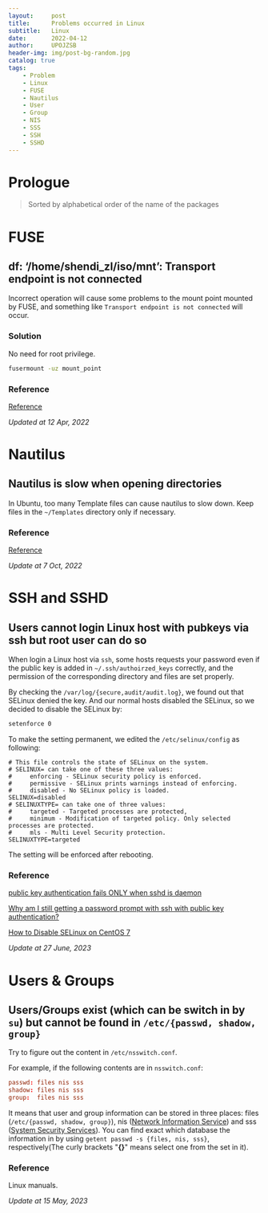 ```yaml
---
layout:     post
title:      Problems occurred in Linux
subtitle:   Linux
date:       2022-04-12
author:     UPOJZSB
header-img: img/post-bg-random.jpg
catalog: true
tags:
    - Problem
    - Linux
    - FUSE
    - Nautilus
    - User
    - Group
    - NIS
    - SSS
    - SSH
    - SSHD
---
```


# Prologue

> Sorted by alphabetical order of the name of the packages

# FUSE
## df: ‘/home/shendi_zl/iso/mnt’: Transport endpoint is not connected

Incorrect operation will cause some problems to the mount point mounted by FUSE, and something like `Transport endpoint is not connected` will occur.

### Solution

No need for root privilege.

```bash
fusermount -uz mount_point
```

### Reference
[Reference](https://toolspond.com/fix-transport-endpoint-is-not-connected/)

*Updated at 12 Apr, 2022*

# Nautilus
## Nautilus is slow when opening directories

In Ubuntu, too many Template files can cause nautilus to slow down. Keep files in the `~/Templates` directory only if necessary.

### Reference
[Reference](https://www.reddit.com/r/pop_os/comments/rvvksq/comment/hr8cf5p/?utm_source=share&utm_medium=web2x&context=3)

*Update at 7 Oct, 2022*

# SSH and SSHD
## Users cannot login Linux host with pubkeys via ssh but root user can do so

When login a Linux host via `ssh`, some hosts requests your password even if the public key is added in `~/.ssh/authoirzed_keys` correctly, and the permission of the corresponding directory and files are set properly.

By checking the `/var/log/{secure,audit/audit.log}`, we found out that SELinux denied the key. And our normal hosts disabled the SELinux, so we decided to disable the SELinux by:

```bash
setenforce 0
```

To make the setting permanent, we edited the `/etc/selinux/config` as following:

```
# This file controls the state of SELinux on the system.
# SELINUX= can take one of these three values:
#     enforcing - SELinux security policy is enforced.
#     permissive - SELinux prints warnings instead of enforcing.
#     disabled - No SELinux policy is loaded.
SELINUX=disabled
# SELINUXTYPE= can take one of three values:
#     targeted - Targeted processes are protected,
#     minimum - Modification of targeted policy. Only selected processes are protected.
#     mls - Multi Level Security protection.
SELINUXTYPE=targeted
```

The setting will be enforced after rebooting.

### Reference

[public key authentication fails ONLY when sshd is daemon](https://serverfault.com/questions/321534/public-key-authentication-fails-only-when-sshd-is-daemon)

[Why am I still getting a password prompt with ssh with public key authentication?](https://unix.stackexchange.com/questions/36540/why-am-i-still-getting-a-password-prompt-with-ssh-with-public-key-authentication)

[How to Disable SELinux on CentOS 7](https://linuxize.com/post/how-to-disable-selinux-on-centos-7/)

*Update at 27 June, 2023*


# Users & Groups
## Users/Groups exist (which can be switch in by `su`) but cannot be found in `/etc/{passwd, shadow, group}`

Try to figure out the content in `/etc/nsswitch.conf`.

For example, if the following contents are in `nsswitch.conf`:
```conf
passwd: files nis sss
shadow: files nis sss
group:  files nis sss
```
It means that user and group information can be stored in three places: files (`/etc/{passwd, shadow, group}`), nis ([Network Information Service](https://wiki.archlinux.org/title/NIS)) and sss ([System Security Services](https://sssd.io/)). You can find exact which database the information in by using `getent passwd -s {files, nis, sss}`, respectively(The curly brackets "**{}**" means select one from the set in it).

### Reference
Linux manuals.

*Update at 15 May, 2023*
